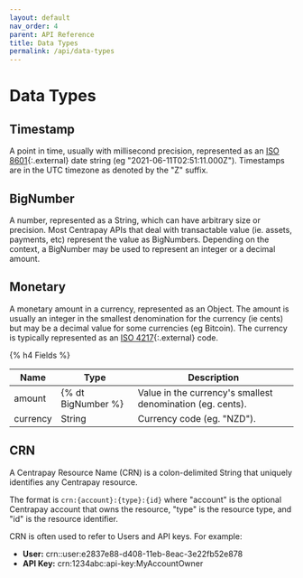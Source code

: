 ```yaml
---
layout: default
nav_order: 4
parent: API Reference
title: Data Types
permalink: /api/data-types
---
```


# Data Types


## Timestamp

A point in time, usually with millisecond precision, represented as an
[ISO 8601][]{:.external} date string (eg "2021-06-11T02:51:11.000Z"). Timestamps
are in the UTC timezone as denoted by the "Z" suffix.


## BigNumber

A number, represented as a String, which can have arbitrary size or precision.
Most Centrapay APIs that deal with transactable value (ie. assets, payments,
etc) represent the value as BigNumbers. Depending on the context, a BigNumber
may be used to represent an integer or a decimal amount.


## Monetary

A monetary amount in a currency, represented as an Object. The amount is
usually an integer in the smallest denomination for the currency (ie cents) but
may be a decimal value for some currencies (eg Bitcoin). The currency is
typically represented as an [ISO 4217][]{:.external} code.

{% h4 Fields %}

| Name     | Type               | Description                                                |
|----------|--------------------|------------------------------------------------------------|
| amount   | {% dt BigNumber %} | Value in the currency's smallest denomination (eg. cents). |
| currency | String             | Currency code (eg. "NZD").                                 |


## CRN

A Centrapay Resource Name (CRN) is a colon-delimited String that uniquely
identifies any Centrapay resource.

The format is `crn:{account}:{type}:{id}` where "account" is the optional
Centrapay account that owns the resource, "type" is the resource type, and "id"
is the resource identifier.

CRN is often used to refer to Users and API keys. For example:
* **User:** crn::user:e2837e88-d408-11eb-8eac-3e22fb52e878
* **API Key:** crn:1234abc:api-key:MyAccountOwner



[ISO 8601]: https://en.wikipedia.org/wiki/ISO_8601
[ISO 4217]: https://en.wikipedia.org/wiki/ISO_4217
